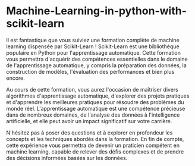 # Machine-Learning-in-python-with-scikit-learn
Il est fantastique que vous suiviez une formation complète de machine learning dispensée par Scikit-Learn ! Scikit-Learn est une bibliothèque populaire en Python pour l'apprentissage automatique. Cette formation vous permettra d'acquérir des compétences essentielles dans le domaine de l'apprentissage automatique, y compris la préparation des données, la construction de modèles, l'évaluation des performances et bien plus encore.

Au cours de cette formation, vous aurez l'occasion de maîtriser divers algorithmes d'apprentissage automatique, d'explorer des projets pratiques et d'apprendre les meilleures pratiques pour résoudre des problèmes du monde réel. L'apprentissage automatique est une compétence précieuse dans de nombreux domaines, de l'analyse des données à l'intelligence artificielle, et elle peut avoir un impact significatif sur votre carrière.

N'hésitez pas à poser des questions et à explorer en profondeur les concepts et les techniques abordés dans la formation. En fin de compte, cette expérience vous permettra de devenir un praticien compétent en machine learning, capable de relever des défis complexes et de prendre des décisions informées basées sur les données.
